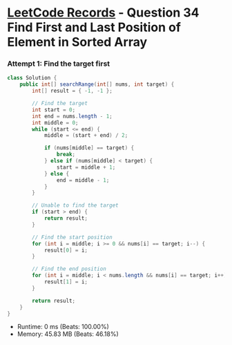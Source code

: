 # [LeetCode Records](../README.md) - Question 34 Find First and Last Position of Element in Sorted Array

### Attempt 1: Find the target first
```java
class Solution {
    public int[] searchRange(int[] nums, int target) {
        int[] result = { -1, -1 };

        // Find the target
        int start = 0;
        int end = nums.length - 1;
        int middle = 0;
        while (start <= end) {
            middle = (start + end) / 2;

            if (nums[middle] == target) {
                break;
            } else if (nums[middle] < target) {
                start = middle + 1;
            } else {
                end = middle - 1;
            }
        }

        // Unable to find the target
        if (start > end) {
            return result;
        }

        // Find the start position
        for (int i = middle; i >= 0 && nums[i] == target; i--) {
            result[0] = i;
        }

        // Find the end position
        for (int i = middle; i < nums.length && nums[i] == target; i++) {
            result[1] = i;
        }

        return result;
    }
}
```
- Runtime: 0 ms (Beats: 100.00%)
- Memory: 45.83 MB (Beats: 46.18%)

<br>
